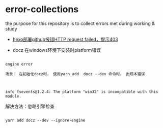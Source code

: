 # error-collections

the purpose for this repository is to collect errors met during working & study

- [hexo部署github报错HTTP request failed，提示403](https://blog.csdn.net/u013181595/article/details/75206929)

- docz 在windows环境下安装时platform错误

```

engine error 

场景： 在初始化docz时， 使用yarn add  docz --dev 命令时， 出现本错误



info fsevents@1.2.4: The platform "win32" is incompatible with this module.

```

 解决方法：忽略引擎检查

```

yarn add docz --dev --ignore-engine

```
